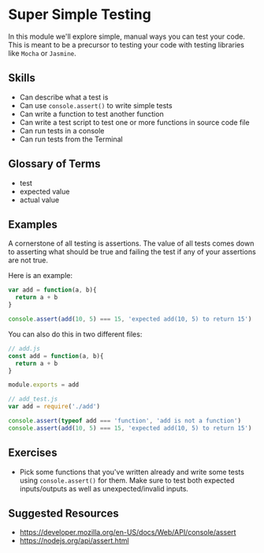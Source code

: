 # Super Simple Testing

In this module we'll explore simple, manual ways you can test your code. This is meant to be a precursor to testing your code with testing libraries like `Mocha` or `Jasmine`.

## Skills

- Can describe what a test is
- Can use `console.assert()` to write simple tests
- Can write a function to test another function
- Can write a test script to test one or more functions in source code file
- Can run tests in a console
- Can run tests from the Terminal

## Glossary of Terms

- test
- expected value
- actual value

## Examples

A cornerstone of all testing is assertions. The value of all tests comes down
to asserting what should be true and failing the test if any of your assertions
are not true.

Here is an example:

```js
var add = function(a, b){
  return a + b
}

console.assert(add(10, 5) === 15, 'expected add(10, 5) to return 15')
```

You can also do this in two different files:

```js
// add.js
const add = function(a, b){
  return a + b
}

module.exports = add
```

```js
// add_test.js
var add = require('./add')

console.assert(typeof add === 'function', 'add is not a function')
console.assert(add(10, 5) === 15, 'expected add(10, 5) to return 15')
```

## Exercises

- Pick some functions that you've written already and write some tests using `console.assert()` for them. Make sure to test both expected inputs/outputs as well as unexpected/invalid inputs.

## Suggested Resources

- https://developer.mozilla.org/en-US/docs/Web/API/console/assert
- https://nodejs.org/api/assert.html
